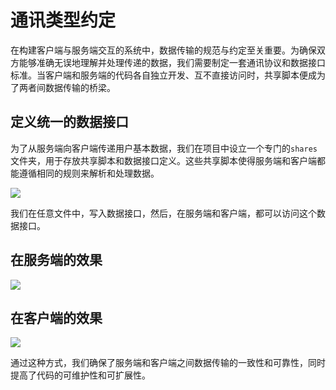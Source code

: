 # 通讯类型约定

在构建客户端与服务端交互的系统中，数据传输的规范与约定至关重要。为确保双方能够准确无误地理解并处理传递的数据，我们需要制定一套通讯协议和数据接口标准。当客户端和服务端的代码各自独立开发、互不直接访问时，共享脚本便成为了两者间数据传输的桥梁。

## 定义统一的数据接口
为了从服务端向客户端传递用户基本数据，我们在项目中设立一个专门的`shares`文件夹，用于存放共享脚本和数据接口定义。这些共享脚本使得服务端和客户端都能遵循相同的规则来解析和处理数据。

![](/QQ20241129-141305.png)

我们在任意文件中，写入数据接口，然后，在服务端和客户端，都可以访问这个数据接口。

## 在服务端的效果

![](/QQ20241129-141021.png)

## 在客户端的效果

![](/QQ20241129-141215.png)

通过这种方式，我们确保了服务端和客户端之间数据传输的一致性和可靠性，同时提高了代码的可维护性和可扩展性。